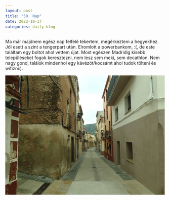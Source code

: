 ```yaml
---
layout: post
title: "50. Nap"
date: 2022-10-17
categories: daily-blog
---
```


Ma már majdnem egész nap felfelé tekertem, megérkeztem a hegyekhez. Jól esett a szint a tengerpart után. Elromlott a powerbankom, :(, de este találtam egy boltot ahol vettem újat.
Most egészen Madridig kisebb településeket fogok keresztezni, nem lesz sem meki, sem decathlon. Nem nagy gond, találok mindenhol egy kávézót/kocsámt ahol tudok tölteni és wifizni:).

![Település](/day50telepules.jpg)
